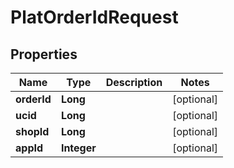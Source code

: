 

# PlatOrderIdRequest


## Properties

Name | Type | Description | Notes
------------ | ------------- | ------------- | -------------
**orderId** | **Long** |  |  [optional]
**ucid** | **Long** |  |  [optional]
**shopId** | **Long** |  |  [optional]
**appId** | **Integer** |  |  [optional]



